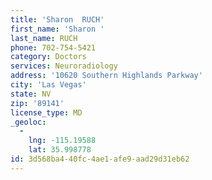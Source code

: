 ```yaml
---
title: 'Sharon  RUCH'
first_name: 'Sharon '
last_name: RUCH
phone: 702-754-5421
category: Doctors
services: Neuroradiology
address: '10620 Southern Highlands Parkway'
city: 'Las Vegas'
state: NV
zip: '89141'
license_type: MD
_geoloc:
  -
    lng: -115.19588
    lat: 35.998778
id: 3d568ba4-40fc-4ae1-afe9-aad29d31eb62
---
```

